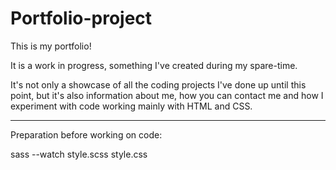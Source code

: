 # Portfolio-project

This is my portfolio! 

It is a work in progress, something I've created during my spare-time.

It's not only a showcase of all the coding projects I've done up until this point, but it's also information about me, how you can contact me and how I experiment with code working mainly with HTML and CSS. 

____________

Preparation before working on code:

sass --watch style.scss style.css
